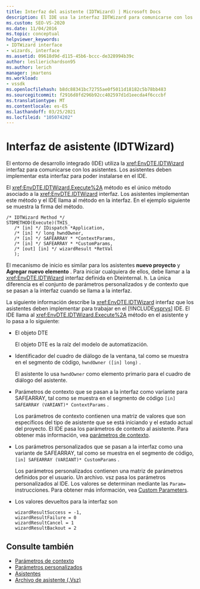 ```yaml
---
title: Interfaz del asistente (IDTWizard) | Microsoft Docs
description: El IDE usa la interfaz IDTWizard para comunicarse con los asistentes. Los asistentes deben implementar esta interfaz para instalarse en el IDE.
ms.custom: SEO-VS-2020
ms.date: 11/04/2016
ms.topic: conceptual
helpviewer_keywords:
- IDTWizard interface
- wizards, interface
ms.assetid: 09618d9d-d115-45b6-bccc-de328994b39c
author: leslierichardson95
ms.author: lerich
manager: jmartens
ms.workload:
- vssdk
ms.openlocfilehash: b8dc88341bc72755ae0f5011d18182c5b78bb483
ms.sourcegitcommit: f2916d8fd296b92cc402597d1d1eecda4f6cccbf
ms.translationtype: MT
ms.contentlocale: es-ES
ms.lasthandoff: 03/25/2021
ms.locfileid: "105074202"
---
```

# <a name="wizard-interface-idtwizard"></a>Interfaz de asistente (IDTWizard)
El entorno de desarrollo integrado (IDE) utiliza la <xref:EnvDTE.IDTWizard> interfaz para comunicarse con los asistentes. Los asistentes deben implementar esta interfaz para poder instalarse en el IDE.

 El <xref:EnvDTE.IDTWizard.Execute%2A> método es el único método asociado a la <xref:EnvDTE.IDTWizard> interfaz. Los asistentes implementan este método y el IDE llama al método en la interfaz. En el ejemplo siguiente se muestra la firma del método.

```
/* IDTWizard Method */
STDMETHOD(Execute)(THIS_
   /* [in] */ IDispatch *Application,
   /* [in] */ long hwndOwner,
   /* [in] */ SAFEARRAY * *ContextParams,
   /* [in] */ SAFEARRAY * *CustomParams,
   /* [out] [in] */ wizardResult *RetVal
   );
```

 El mecanismo de inicio es similar para los asistentes **nuevo proyecto** y **Agregar nuevo elemento** . Para iniciar cualquiera de ellos, debe llamar a la <xref:EnvDTE.IDTWizard> interfaz definida en Dteinternal. h. La única diferencia es el conjunto de parámetros personalizados y de contexto que se pasan a la interfaz cuando se llama a la interfaz.

 La siguiente información describe la <xref:EnvDTE.IDTWizard> interfaz que los asistentes deben implementar para trabajar en el [!INCLUDE[vsprvs](../../code-quality/includes/vsprvs_md.md)] IDE. El IDE llama al <xref:EnvDTE.IDTWizard.Execute%2A> método en el asistente y lo pasa a lo siguiente:

- El objeto DTE

     El objeto DTE es la raíz del modelo de automatización.

- Identificador del cuadro de diálogo de la ventana, tal como se muestra en el segmento de código, `hwndOwner ([in] long)` .

     El asistente lo usa `hwndOwner` como elemento primario para el cuadro de diálogo del asistente.

- Parámetros de contexto que se pasan a la interfaz como variante para SAFEARRAY, tal como se muestra en el segmento de código `[in] SAFEARRAY (VARIANT)* ContextParams` .

     Los parámetros de contexto contienen una matriz de valores que son específicos del tipo de asistente que se está iniciando y el estado actual del proyecto. El IDE pasa los parámetros de contexto al asistente. Para obtener más información, vea [parámetros de contexto](../../extensibility/internals/context-parameters.md).

- Los parámetros personalizados que se pasan a la interfaz como una variante de SAFEARRAY, tal como se muestra en el segmento de código, `[in] SAFEARRAY (VARIANT)* CustomParams` .

     Los parámetros personalizados contienen una matriz de parámetros definidos por el usuario. Un archivo. vsz pasa los parámetros personalizados al IDE. Los valores se determinan mediante las `Param=` instrucciones. Para obtener más información, vea [Custom Parameters](../../extensibility/internals/custom-parameters.md).

- Los valores devueltos para la interfaz son

    ```
    wizardResultSuccess = -1,
    wizardResultFailure = 0
    wizardResultCancel = 1
    wizardResultBackout = 2
    ```

## <a name="see-also"></a>Consulte también
- [Parámetros de contexto](../../extensibility/internals/context-parameters.md)
- [Parámetros personalizados](../../extensibility/internals/custom-parameters.md)
- [Asistentes](../../extensibility/internals/wizards.md)
- [Archivo de asistente (.Vsz)](../../extensibility/internals/wizard-dot-vsz-file.md)
